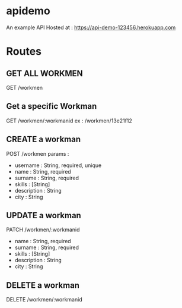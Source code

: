 # apidemo
An example API
Hosted at : https://api-demo-123456.herokuapp.com

# Routes

## GET ALL WORKMEN
GET /workmen

## Get a specific Workman
GET /workmen/:workmanid
ex : /workmen/13e21f12

## CREATE a workman
POST /workmen
params : 
- username : String, required, unique
- name : String, required
- surname : String, required
- skills : [String]
- description : String
- city : String

## UPDATE a workman
PATCH /workmen/:workmanid
- name : String, required
- surname : String, required
- skills : [String]
- description : String
- city : String

## DELETE a workman
DELETE /workmen/:workmanid